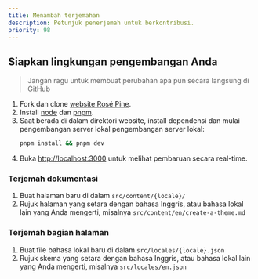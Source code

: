 ```yaml
---
title: Menambah terjemahan
description: Petunjuk penerjemah untuk berkontribusi.
priority: 98
---
```


## Siapkan lingkungan pengembangan Anda

> Jangan ragu untuk membuat perubahan apa pun secara langsung di GitHub

1. Fork dan clone [website Rosé Pine](https://github.com/rose-pine/rose-pine-site).
2. Install [node](https://nodejs.org) dan [pnpm](https://pnpm.io/installation).
3. Saat berada di dalam direktori website, install dependensi dan mulai
   pengembangan server lokal
   pengembangan server lokal:
   ```sh
   pnpm install && pnpm dev
   ```
4. Buka [http://localhost:3000](http://localhost:3000) untuk melihat
   pembaruan secara real-time.

### Terjemah dokumentasi

1. Buat halaman baru di dalam `src/content/{locale}/`
2. Rujuk halaman yang setara dengan bahasa Inggris, atau bahasa lokal lain yang
   Anda mengerti, misalnya `src/content/en/create-a-theme.md`

### Terjemah bagian halaman

1. Buat file bahasa lokal baru di dalam `src/locales/{locale}.json`
2. Rujuk skema yang setara dengan bahasa Inggris, atau bahasa lokal lain yang
   Anda mengerti, misalnya `src/locales/en.json`
